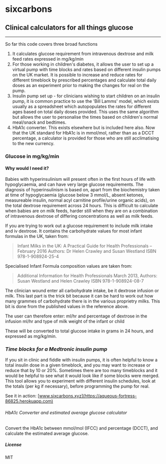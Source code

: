 # sixcarbons
## Clinical calculators for all things glucose
----------------------
So far this code covers three broad functions
1. It calculates glucose requirement from intravenous dextrose and milk feed rates expressed in mg/kg/min
2. For those working in children's diabetes, it allows the user to set up a virtual pump with time blocks and rates based on different insulin pumps on the UK market. It is possible to increase and reduce rates for different timeblock by prescribed percentages and calculate total daily doses as an experiment prior to making the changes for real on the pump.
3. Insulin pump set up - for clinicians wishing to start children on an insulin pump, it is common practice to use the 'Bill Lamms' model, which exists usually as a spreadsheet which autopopulates the rates for different ages based on total daily doses provided. This uses the same algorithm but allows the user to personalise the times based on children's normal meal/snack and bedtimes.
4. HbA1c converter. This exists elsewhere but is included here also. Now that the UK standard for HbA1c is in mmol/mol, rather than as a DCCT percentage, a calculator is provided for those who are still acclimatising to the new currency.

### Glucose in mg/kg/min

#### Why would I need it?
Babies with hyperinsulinism will present often in the first hours of life with hypoglycaemia, and can have very large glucose requirements. The diagnosis of hyperinsulinism is based on, apart from the biochemistry taken at time of hypoglycaemia (glucose below 3 mmol/L, absent ketones, measureable insulin, normal acyl carnitine profile/urine organic acids), on the total dextrose requirement across 24 hours. This is difficult to calculate when babies are on milk feeds, harder still when they are on a combination of intravenous dextrose of differing concentrations as well as milk feeds.

If you are trying to work out a glucose requirement to include milk intake and iv dextrose. It contains the carbohydrate values for most infant formulas in the UK, taken from:
> Infant Milks in the UK: A Practical Guide for Health Professionals – February 2016 Authors: Dr Helen Crawley and Susan Westland ISBN 978-1-908924-25-4

Specialised Infant Formula composition values are taken from:
> Additional Information for Health Professionals March 2013, Authors: Susan Westland and Helen Crawley ISBN 978-1-908924-08-7

The clinician wound enter all carbohydrate intake, be it dextrose infusion or milk. This last part is the trick bit because it can be hard to work out how many grammes of carbohydrate there is in the various proprietry milks. This bit is done from the published values in the reference above.

The user can therefore enter:
ml/hr and percentage of dextrose in the infusion
ml/hr and type of milk
weight of the infant or child

These will be converted to total glucose intake in grams in 24 hours, and expressed as mg/kg/min.



### *Time blocks for a Medtronic insulin pump*
If you sit in clinic and fiddle with insulin pumps, it is often helpful to know a total insulin dose in a given timeblock, and you may want to increase or reduce that by 10 or 20%. Sometimes there are too many timeblocks and it would be helpful to see what it would look like if some blocks were merged. This tool allows you to experiment with different insulin schedules, look at the totals (per kg if necessary), before programming the pump for real.

See it in action: [www.sixcarbons.xyz](https://aqueous-fortress-86825.herokuapp.com)

###### *HbA1c Converter and estimated average glucose calculator*
Convert the HbA1c between mmol/mol (IFCC) and percentage (DCCT), and calculate the estimated average glucose.

##### License
MIT
